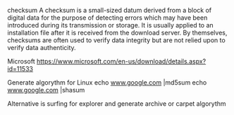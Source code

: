 checksum
A checksum is a small-sized datum derived from a block of digital data for the purpose of detecting errors which may have been introduced during its transmission or storage. It is usually applied to an installation file after it is received from the download server. By themselves, checksums are often used to verify data integrity but are not relied upon to verify data authenticity.

Microsoft
https://www.microsoft.com/en-us/download/details.aspx?id=11533



Generate algorythm for Linux
echo www.google.com |md5sum
echo www.google.com |shasum

Alternative is surfing for explorer and generate archive or carpet algorythm
